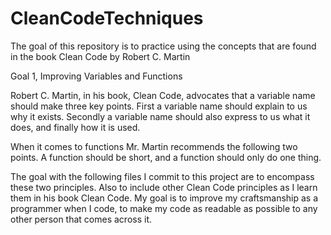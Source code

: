 # CleanCodeTechniques
The goal of this repository is to practice using the concepts that are found in the book Clean Code by Robert C. Martin

Goal 1, Improving Variables and Functions 

Robert C. Martin, in his book, Clean Code, advocates that a variable name should make three key points. First a variable name should explain to us why it exists. Secondly a variable name should also express to us what it does, and finally how it is used.

When it comes to functions Mr. Martin recommends the following two points. A function should be short, and a function should only do one thing.

The goal with the following files I commit to this project are to encompass these two principles. Also to include other Clean Code principles as I learn them in his book Clean Code. My goal is to improve my craftsmanship as a programmer when I code, to make my code as readable as possible to any other person that comes across it.

